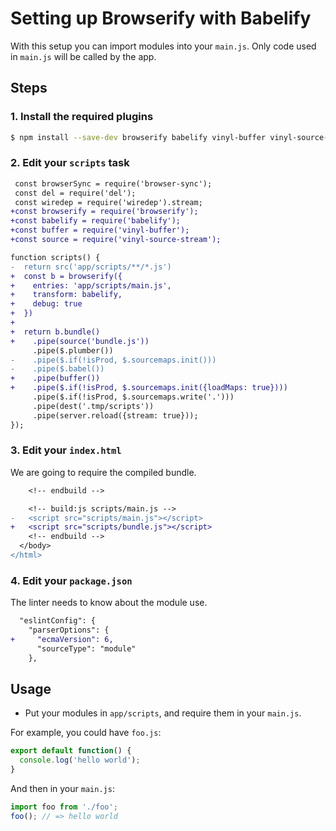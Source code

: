 # Setting up Browserify with Babelify

With this setup you can import modules into your `main.js`. Only code used in `main.js` will be called by the app.


## Steps

### 1. Install the required plugins

```sh
$ npm install --save-dev browserify babelify vinyl-buffer vinyl-source-stream
```

### 2. Edit your `scripts` task

```diff
 const browserSync = require('browser-sync');
 const del = require('del');
 const wiredep = require('wiredep').stream;
+const browserify = require('browserify');
+const babelify = require('babelify');
+const buffer = require('vinyl-buffer');
+const source = require('vinyl-source-stream');
```

```diff
function scripts() {
-  return src('app/scripts/**/*.js')
+  const b = browserify({
+    entries: 'app/scripts/main.js',
+    transform: babelify,
+    debug: true
+  })
+
+  return b.bundle()
+    .pipe(source('bundle.js'))
     .pipe($.plumber())
-    .pipe($.if(!isProd, $.sourcemaps.init()))
-    .pipe($.babel())
+    .pipe(buffer())
+    .pipe($.if(!isProd, $.sourcemaps.init({loadMaps: true})))
     .pipe($.if(!isProd, $.sourcemaps.write('.')))
     .pipe(dest('.tmp/scripts'))
     .pipe(server.reload({stream: true}));
});
```

### 3. Edit your `index.html`

We are going to require the compiled bundle.

```diff
    <!-- endbuild -->

    <!-- build:js scripts/main.js -->
-   <script src="scripts/main.js"></script>
+   <script src="scripts/bundle.js"></script>
    <!-- endbuild -->
  </body>
</html>
```

### 4. Edit your `package.json`

The linter needs to know about the module use.

```diff
  "eslintConfig": {
    "parserOptions": {
+     "ecmaVersion": 6,
      "sourceType": "module"
    },
```

## Usage

- Put your modules in `app/scripts`, and require them in your `main.js`.

For example, you could have `foo.js`:

```js
export default function() {
  console.log('hello world');
}
```

And then in your `main.js`:

```js
import foo from './foo';
foo(); // => hello world
```
